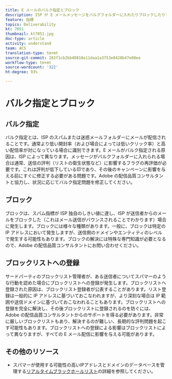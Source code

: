 ```yaml
---
title: E メールのバルク指定とブロック
description: ISP が E メールメッセージをバルクフォルダーに入れたりブロックしたりする理由について説明します。
feature: 指標
topics: Deliverability
kt: 7051
thumbnail: kt7051.jpg
doc-type: article
activity: understand
team: ACS
translation-type: tm+mt
source-git-commit: 283f1cb2bb40818e11daa1a3753e8428b47e08ee
workflow-type: tm+mt
source-wordcount: '322'
ht-degree: 93%

---
```



# バルク指定とブロック

## バルク指定

バルク指定とは、ISP のスパムまたは迷惑メールフォルダーにメールが配信されることです。通常より低い開封率（および場合によっては低いクリック率）と高い配信率が対になっている場合に識別できます。E メールがバルク指定される原因は、ISP によって異なります。メッセージがバルクフォルダーに入れられる場合は通常、送信の評判（リストの衛生状態など）に影響するフラグの再評価が必要です。これは評判が低下している印であり、その後のキャンペーンに影響を与える前にすぐに修正する必要がある問題です。Adobe の配信品質コンサルタントと協力し、状況に応じてバルク指定問題を修正してください。

## ブロック

ブロックは、スパム指標が ISP 独自のしきい値に達し、ISP が送信者からのメールをブロックした（これはメール送信がバウンスされることでわかります）場合に発生します。ブロックには様々な種類があります。一般に、ブロックは特定の IP アドレスにおいて発生しますが、送信側のドメインやエンティティのレベルで発生する可能性もあります。ブロックの解決には特殊な専門知識が必要となるので、Adobe の配信品質コンサルタントにお問い合わせください。

## ブロックリストへの登録

サードパーティのブロックリスト管理者が、ある送信者についてスパマーのような行動を認めた場合にブロックリストへの登録が発生します。ブロックリストへ登録された原因は、ブロックリスト登録者が公表することがあります。リスト登録は一般的に IP アドレスに基づいておこなわれますが、より深刻な場合は IP 範囲や送信ドメインに基づいておこなわれることもあります。ブロックリストへの登録を完全に解決し、その後ブロックリストに登録されるのを防ぐには、Adobe の配信品質コンサルタントからのサポートを得る必要があります。非常に厳しいブロックリストもあり、解決するのが難しい、長期的な評判問題を起こす可能性もあります。ブロックリストへの登録による影響はブロックリストによって異なりますが、すべての E メール配信に影響を与える可能があります。

## その他のリソース

* スパマーが使用する可能性の高いIPアドレスとドメインのデータベースを管理する[リアルタイムブラックホールリスト](/help/additional-resources/blocklist-databases.md)の詳細を参照してください。
